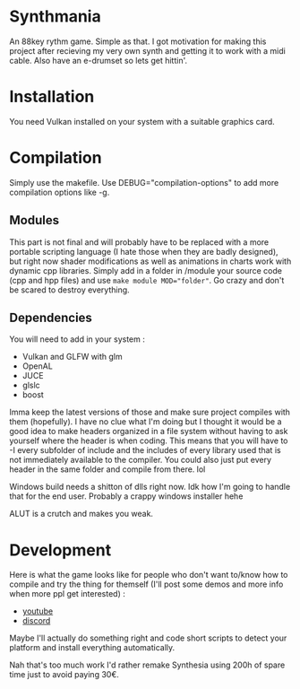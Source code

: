 # Synthmania
An 88key rythm game. Simple as that.
I got motivation for making this project after recieving my very own synth and getting it to work with a midi cable.
Also have an e-drumset so lets get hittin'.

# Installation
You need Vulkan installed on your system with a suitable graphics card.

# Compilation
Simply use the makefile.
Use DEBUG="compilation-options" to add more compilation options like -g.

## Modules
This part is not final and will probably have to be replaced with a more portable scripting language (I hate those when they are badly designed), but right now shader modifications as well as animations in charts work with dynamic cpp libraries.
Simply add in a folder in /module your source code (cpp and hpp files) and use `make module MOD="folder"`.
Go crazy and don't be scared to destroy everything.

## Dependencies
You will need to add in your system :
- Vulkan and GLFW with glm
- OpenAL
- JUCE
- glslc
- boost

Imma keep the latest versions of those and make sure project compiles with them (hopefully).
I have no clue what I'm doing but I thought it would be a good idea to make headers organized in a file system without having to ask yourself where the header is when coding.
This means that you will have to -I every subfolder of include and the includes of every library used that is not immediately available to the compiler. You could also just put every header in the same folder and compile from there. lol

Windows build needs a shitton of dlls right now. Idk how I'm going to handle that for the end user. Probably a crappy windows installer hehe

ALUT is a crutch and makes you weak.

# Development
Here is what the game looks like for people who don't want to/know how to compile and try the thing for themself (I'll post some demos and more info when more ppl get interested) :
- [youtube](https://www.youtube.com/channel/UCkYoZyuOyPuBcerhdJB67Zw)
- [discord](https://discord.gg/WnU84Aqtnb)

Maybe I'll actually do something right and code short scripts to detect your platform and install everything automatically.

Nah that's too much work I'd rather remake Synthesia using 200h of spare time just to avoid paying 30€.